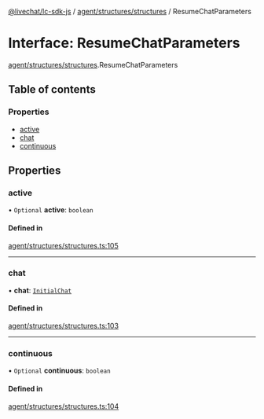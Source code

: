 [@livechat/lc-sdk-js](../README.md) / [agent/structures/structures](../modules/agent_structures_structures.md) / ResumeChatParameters

# Interface: ResumeChatParameters

[agent/structures/structures](../modules/agent_structures_structures.md).ResumeChatParameters

## Table of contents

### Properties

- [active](agent_structures_structures.ResumeChatParameters.md#active)
- [chat](agent_structures_structures.ResumeChatParameters.md#chat)
- [continuous](agent_structures_structures.ResumeChatParameters.md#continuous)

## Properties

### active

• `Optional` **active**: `boolean`

#### Defined in

[agent/structures/structures.ts:105](https://github.com/livechat/lc-sdk-js/blob/1fa827f/src/agent/structures/structures.ts#L105)

___

### chat

• **chat**: [`InitialChat`](agent_structures_structures.InitialChat.md)

#### Defined in

[agent/structures/structures.ts:103](https://github.com/livechat/lc-sdk-js/blob/1fa827f/src/agent/structures/structures.ts#L103)

___

### continuous

• `Optional` **continuous**: `boolean`

#### Defined in

[agent/structures/structures.ts:104](https://github.com/livechat/lc-sdk-js/blob/1fa827f/src/agent/structures/structures.ts#L104)
